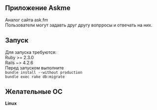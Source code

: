 ## Приложение Askme  
Аналог сайта ask.fm  
Пользователи могут задавть друг другу вопрросы и отвечать на них.  
## Запуск  
Для запуска требуются:  
Ruby >= 2.3.0  
Rails ~> 4.2.6  
Перед запуском выполните  
`bundle install --without production`  
`bundle exec rake db:migrate`  
## Желательные ОС  
**Linux**

